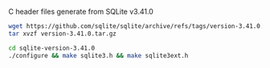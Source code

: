 C header files generate from SQLite v3.41.0

```bash
wget https://github.com/sqlite/sqlite/archive/refs/tags/version-3.41.0.tar.gz
tar xvzf version-3.41.0.tar.gz

cd sqlite-version-3.41.0
./configure && make sqlite3.h && make sqlite3ext.h
```
